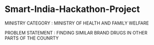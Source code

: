 # Smart-India-Hackathon-Project
MINISTRY CATEGORY  : MINISTRY OF HEALTH AND FAMILY WELFARE

PROBLEM STATEMENT : FINDING SIMILAR BRAND DRUGS IN OTHER PARTS OF THE COUNRTY
